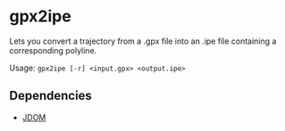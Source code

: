 gpx2ipe
=======

Lets you convert a trajectory from a .gpx file into an .ipe file containing a
corresponding polyline.

Usage: `gpx2ipe [-r] <input.gpx> <output.ipe>`

Dependencies
------------
 * [JDOM](http://www.jdom.org/)

